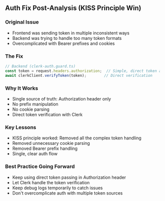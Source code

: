 ## Auth Fix Post-Analysis (KISS Principle Win)

### Original Issue
- Frontend was sending token in multiple inconsistent ways
- Backend was trying to handle too many token formats
- Overcomplicated with Bearer prefixes and cookies

### The Fix
```typescript
// Backend (clerk-auth.guard.ts)
const token = request.headers.authorization;  // Simple, direct token access
await clerkClient.verifyToken(token);        // Direct verification
```

### Why It Works
- Single source of truth: Authorization header only
- No prefix manipulation
- No cookie parsing
- Direct token verification with Clerk

### Key Lessons
- KISS principle worked: Removed all the complex token handling
- Removed unnecessary cookie parsing
- Removed Bearer prefix handling
- Single, clear auth flow

### Best Practice Going Forward
- Keep using direct token passing in Authorization header
- Let Clerk handle the token verification
- Keep debug logs temporarily to catch issues
- Don't overcomplicate auth with multiple token sources 